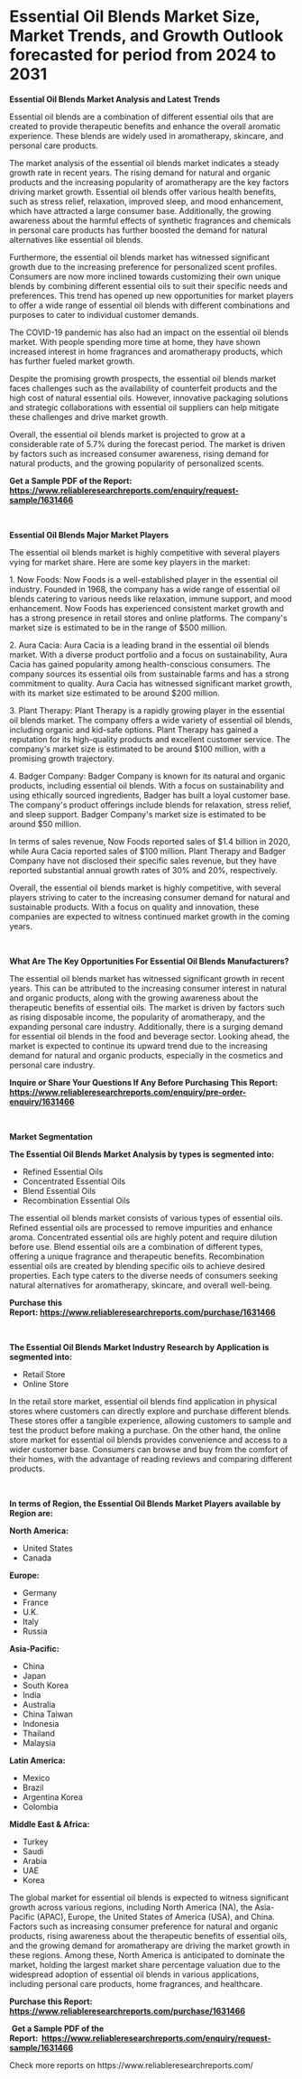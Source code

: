 <p><h1>Essential Oil Blends Market Size, Market Trends, and Growth Outlook forecasted for period from 2024 to 2031</h1></p><p><strong>Essential Oil Blends Market Analysis and Latest Trends</strong></p>
<p><p>Essential oil blends are a combination of different essential oils that are created to provide therapeutic benefits and enhance the overall aromatic experience. These blends are widely used in aromatherapy, skincare, and personal care products.</p><p>The market analysis of the essential oil blends market indicates a steady growth rate in recent years. The rising demand for natural and organic products and the increasing popularity of aromatherapy are the key factors driving market growth. Essential oil blends offer various health benefits, such as stress relief, relaxation, improved sleep, and mood enhancement, which have attracted a large consumer base. Additionally, the growing awareness about the harmful effects of synthetic fragrances and chemicals in personal care products has further boosted the demand for natural alternatives like essential oil blends.</p><p>Furthermore, the essential oil blends market has witnessed significant growth due to the increasing preference for personalized scent profiles. Consumers are now more inclined towards customizing their own unique blends by combining different essential oils to suit their specific needs and preferences. This trend has opened up new opportunities for market players to offer a wide range of essential oil blends with different combinations and purposes to cater to individual customer demands.</p><p>The COVID-19 pandemic has also had an impact on the essential oil blends market. With people spending more time at home, they have shown increased interest in home fragrances and aromatherapy products, which has further fueled market growth.</p><p>Despite the promising growth prospects, the essential oil blends market faces challenges such as the availability of counterfeit products and the high cost of natural essential oils. However, innovative packaging solutions and strategic collaborations with essential oil suppliers can help mitigate these challenges and drive market growth.</p><p>Overall, the essential oil blends market is projected to grow at a considerable rate of 5.7% during the forecast period. The market is driven by factors such as increased consumer awareness, rising demand for natural products, and the growing popularity of personalized scents.</p></p>
<p><strong>Get a Sample PDF of the Report:&nbsp; <a href="https://www.reliableresearchreports.com/enquiry/request-sample/1631466">https://www.reliableresearchreports.com/enquiry/request-sample/1631466</a></strong></p>
<p>&nbsp;</p>
<p><strong>Essential Oil Blends Major Market Players</strong></p>
<p><p>The essential oil blends market is highly competitive with several players vying for market share. Here are some key players in the market:</p><p>1. Now Foods: Now Foods is a well-established player in the essential oil industry. Founded in 1968, the company has a wide range of essential oil blends catering to various needs like relaxation, immune support, and mood enhancement. Now Foods has experienced consistent market growth and has a strong presence in retail stores and online platforms. The company's market size is estimated to be in the range of $500 million.</p><p>2. Aura Cacia: Aura Cacia is a leading brand in the essential oil blends market. With a diverse product portfolio and a focus on sustainability, Aura Cacia has gained popularity among health-conscious consumers. The company sources its essential oils from sustainable farms and has a strong commitment to quality. Aura Cacia has witnessed significant market growth, with its market size estimated to be around $200 million.</p><p>3. Plant Therapy: Plant Therapy is a rapidly growing player in the essential oil blends market. The company offers a wide variety of essential oil blends, including organic and kid-safe options. Plant Therapy has gained a reputation for its high-quality products and excellent customer service. The company's market size is estimated to be around $100 million, with a promising growth trajectory.</p><p>4. Badger Company: Badger Company is known for its natural and organic products, including essential oil blends. With a focus on sustainability and using ethically sourced ingredients, Badger has built a loyal customer base. The company's product offerings include blends for relaxation, stress relief, and sleep support. Badger Company's market size is estimated to be around $50 million.</p><p>In terms of sales revenue, Now Foods reported sales of $1.4 billion in 2020, while Aura Cacia reported sales of $100 million. Plant Therapy and Badger Company have not disclosed their specific sales revenue, but they have reported substantial annual growth rates of 30% and 20%, respectively.</p><p>Overall, the essential oil blends market is highly competitive, with several players striving to cater to the increasing consumer demand for natural and sustainable products. With a focus on quality and innovation, these companies are expected to witness continued market growth in the coming years.</p></p>
<p>&nbsp;</p>
<p><strong>What Are The Key Opportunities For Essential Oil Blends Manufacturers?</strong></p>
<p><p>The essential oil blends market has witnessed significant growth in recent years. This can be attributed to the increasing consumer interest in natural and organic products, along with the growing awareness about the therapeutic benefits of essential oils. The market is driven by factors such as rising disposable income, the popularity of aromatherapy, and the expanding personal care industry. Additionally, there is a surging demand for essential oil blends in the food and beverage sector. Looking ahead, the market is expected to continue its upward trend due to the increasing demand for natural and organic products, especially in the cosmetics and personal care industry.</p></p>
<p><strong>Inquire or Share Your Questions If Any Before Purchasing This Report: <a href="https://www.reliableresearchreports.com/enquiry/pre-order-enquiry/1631466">https://www.reliableresearchreports.com/enquiry/pre-order-enquiry/1631466</a></strong></p>
<p>&nbsp;</p>
<p><strong>Market Segmentation</strong></p>
<p><strong>The Essential Oil Blends Market Analysis by types is segmented into:</strong></p>
<p><ul><li>Refined Essential Oils</li><li>Concentrated Essential Oils</li><li>Blend Essential Oils</li><li>Recombination Essential Oils</li></ul></p>
<p><p>The essential oil blends market consists of various types of essential oils. Refined essential oils are processed to remove impurities and enhance aroma. Concentrated essential oils are highly potent and require dilution before use. Blend essential oils are a combination of different types, offering a unique fragrance and therapeutic benefits. Recombination essential oils are created by blending specific oils to achieve desired properties. Each type caters to the diverse needs of consumers seeking natural alternatives for aromatherapy, skincare, and overall well-being.</p></p>
<p><strong>Purchase this Report:&nbsp;<a href="https://www.reliableresearchreports.com/purchase/1631466">https://www.reliableresearchreports.com/purchase/1631466</a></strong></p>
<p>&nbsp;</p>
<p><strong>The Essential Oil Blends Market Industry Research by Application is segmented into:</strong></p>
<p><ul><li>Retail Store</li><li>Online Store</li></ul></p>
<p><p>In the retail store market, essential oil blends find application in physical stores where customers can directly explore and purchase different blends. These stores offer a tangible experience, allowing customers to sample and test the product before making a purchase. On the other hand, the online store market for essential oil blends provides convenience and access to a wider customer base. Consumers can browse and buy from the comfort of their homes, with the advantage of reading reviews and comparing different products.</p></p>
<p>&nbsp;</p>
<p><strong>In terms of Region, the Essential Oil Blends Market Players available by Region are:</strong></p>
<p>
    <p> <strong> North America: </strong>
        <ul>
            <li>United States</li>
            <li>Canada</li>
        </ul>
        </p> 
    <p> <strong> Europe: </strong>
        <ul>
            <li>Germany</li>
            <li>France</li>
            <li>U.K.</li>
            <li>Italy</li>
            <li>Russia</li>
        </ul>
        </p> 
    <p> <strong> Asia-Pacific: </strong>
        <ul>
            <li>China</li>
            <li>Japan</li>
            <li>South Korea</li>
            <li>India</li>
            <li>Australia</li>
            <li>China Taiwan</li>
            <li>Indonesia</li>
            <li>Thailand</li>
            <li>Malaysia</li>
        </ul>
        </p> 
    <p> <strong> Latin America: </strong>
        <ul>
            <li>Mexico</li>
            <li>Brazil</li>
            <li>Argentina Korea</li>
            <li>Colombia</li>
        </ul>
        </p> 
    <p> <strong> Middle East & Africa: </strong>
        <ul>
            <li>Turkey</li>
            <li>Saudi</li>
            <li>Arabia</li>
            <li>UAE</li>
            <li>Korea</li>
        </ul>
    </p>
    </p>
<p><p>The global market for essential oil blends is expected to witness significant growth across various regions, including North America (NA), the Asia-Pacific (APAC), Europe, the United States of America (USA), and China. Factors such as increasing consumer preference for natural and organic products, rising awareness about the therapeutic benefits of essential oils, and the growing demand for aromatherapy are driving the market growth in these regions. Among these, North America is anticipated to dominate the market, holding the largest market share percentage valuation due to the widespread adoption of essential oil blends in various applications, including personal care products, home fragrances, and healthcare.</p></p>
<p><strong>Purchase this Report: <a href="https://www.reliableresearchreports.com/purchase/1631466">https://www.reliableresearchreports.com/purchase/1631466</a></strong></p>
<p>&nbsp;<strong>Get a Sample PDF of the Report:&nbsp;&nbsp;<a href="https://www.reliableresearchreports.com/enquiry/request-sample/1631466">https://www.reliableresearchreports.com/enquiry/request-sample/1631466</a></strong></p>
<p><strong></strong></p>
<p>Check more reports on https://www.reliableresearchreports.com/</p>